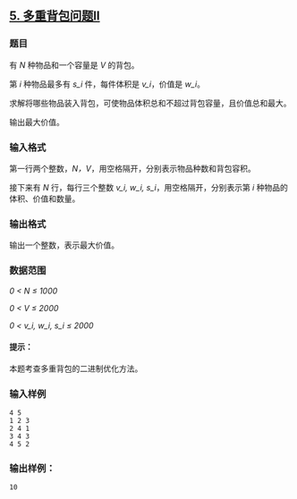 ## [5. 多重背包问题II](https://www.acwing.com/problem/content/5/)

### 题目

有 *N* 种物品和一个容量是 *V* 的背包。

第 *i* 种物品最多有 *s_i* 件，每件体积是 *v_i*，价值是 *w_i*。

求解将哪些物品装入背包，可使物品体积总和不超过背包容量，且价值总和最大。

输出最大价值。

### 输入格式

第一行两个整数，*N，V*，用空格隔开，分别表示物品种数和背包容积。

接下来有 *N* 行，每行三个整数 *v_i, w_i, s_i*，用空格隔开，分别表示第 *i* 种物品的体积、价值和数量。

### 输出格式

输出一个整数，表示最大价值。

### 数据范围

*0 < N ≤ 1000*

*0 < V ≤ 2000*

*0 < v_i, w_i, s_i ≤ 2000*

#### 提示：

本题考查多重背包的二进制优化方法。

### 输入样例

```
4 5
1 2 3
2 4 1
3 4 3
4 5 2
```

### 输出样例：

```
10
```
